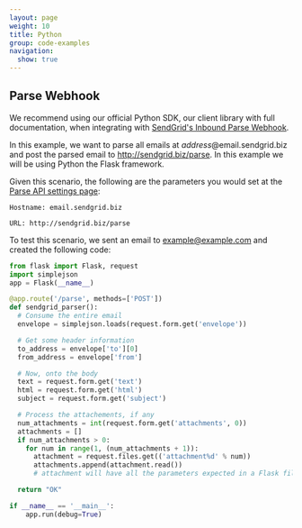 ```yaml
---
layout: page
weight: 10
title: Python
group: code-examples
navigation:
  show: true
---
```


## 	Parse Webhook
 	
<call-out>

We recommend using our official Python SDK, our client library with full documentation, when integrating with <a href="https://github.com/sendgrid/sendgrid-python/tree/master/sendgrid/helpers/inbound">SendGrid's Inbound Parse Webhook</a>.

</call-out>

In this example, we want to parse all emails at *address*@email.sendgrid.biz and post the parsed email to http://sendgrid.biz/parse. In this example we will be using Python the Flask framework.

Given this scenario, the following are the parameters you would set at the [Parse API settings page]({{site.site_url}}/developer/reply):

```
Hostname: email.sendgrid.biz
```

```
URL: http://sendgrid.biz/parse
```

  To test this scenario, we sent an email to example@example.com and created the following code:

```python
from flask import Flask, request
import simplejson
app = Flask(__name__)

@app.route('/parse', methods=['POST'])
def sendgrid_parser():
  # Consume the entire email
  envelope = simplejson.loads(request.form.get('envelope'))

  # Get some header information
  to_address = envelope['to'][0]
  from_address = envelope['from']

  # Now, onto the body
  text = request.form.get('text')
  html = request.form.get('html')
  subject = request.form.get('subject')

  # Process the attachements, if any
  num_attachments = int(request.form.get('attachments', 0))
  attachments = []
  if num_attachments > 0:
    for num in range(1, (num_attachments + 1)):
      attachment = request.files.get(('attachment%d' % num))
      attachments.append(attachment.read())
      # attachment will have all the parameters expected in a Flask file upload

  return "OK"

if __name__ == '__main__':
    app.run(debug=True)

```
